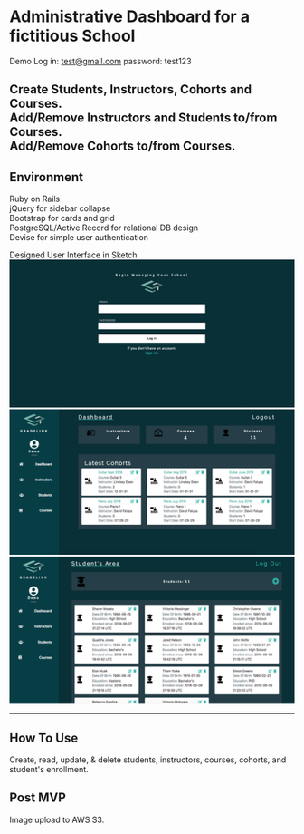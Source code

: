 # Administrative Dashboard for a fictitious School

Demo Log in: test@gmail.com password: test123

Create Students, Instructors, Cohorts and Courses.   
Add/Remove Instructors and Students to/from Courses.  
Add/Remove Cohorts to/from Courses.  
----
## Environment

Ruby on Rails    
jQuery for sidebar collapse  
Bootstrap for cards and grid     
PostgreSQL/Active Record for relational DB design   
Devise for simple user authentication     


Designed User Interface in Sketch
![alt text](https://raw.githubusercontent.com/S-MORA/admin_panel/master/app/assets/images/sign-in-screenshot.png)
![alt text](https://raw.githubusercontent.com/S-MORA/admin_panel/master/app/assets/images/admin_panel_Screenshot.png)
![alt text](https://raw.githubusercontent.com/S-MORA/admin_panel/master/app/assets/images/students-screenshot.png)


----
## How To Use
Create, read, update, & delete students, instructors, courses, cohorts, and student's enrollment.


Post MVP
----
Image upload to AWS S3.
